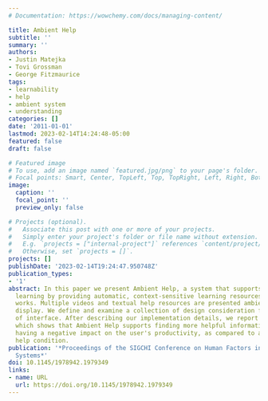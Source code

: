 ```yaml
---
# Documentation: https://wowchemy.com/docs/managing-content/

title: Ambient Help
subtitle: ''
summary: ''
authors:
- Justin Matejka
- Tovi Grossman
- George Fitzmaurice
tags:
- learnability
- help
- ambient system
- understanding
categories: []
date: '2011-01-01'
lastmod: 2023-02-14T14:24:48-05:00
featured: false
draft: false

# Featured image
# To use, add an image named `featured.jpg/png` to your page's folder.
# Focal points: Smart, Center, TopLeft, Top, TopRight, Left, Right, BottomLeft, Bottom, BottomRight.
image:
  caption: ''
  focal_point: ''
  preview_only: false

# Projects (optional).
#   Associate this post with one or more of your projects.
#   Simply enter your project's folder or file name without extension.
#   E.g. `projects = ["internal-project"]` references `content/project/deep-learning/index.md`.
#   Otherwise, set `projects = []`.
projects: []
publishDate: '2023-02-14T19:24:47.950748Z'
publication_types:
- '1'
abstract: In this paper we present Ambient Help, a system that supports opportunistic
  learning by providing automatic, context-sensitive learning resources while a user
  works. Multiple videos and textual help resources are presented ambiently on a secondary
  display. We define and examine a collection of design consideration for this type
  of interface. After describing our implementation details, we report on an experiment
  which shows that Ambient Help supports finding more helpful information, while not
  having a negative impact on the user's productivity, as compared to a traditional
  help condition.
publication: '*Proceedings of the SIGCHI Conference on Human Factors in Computing
  Systems*'
doi: 10.1145/1978942.1979349
links:
- name: URL
  url: https://doi.org/10.1145/1978942.1979349
---
```

